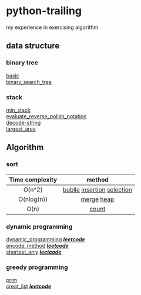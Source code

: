 # python-trailing
my experience in exercising algorithm
## data structure   
### binary tree
[basic](data_structure/binary_tree/basic_binary_tree.py)     
[binary_search_tree](data_structure/binary_tree/binary_search_tree.py)   
### stack
[min_stack](data_structure/stack/min_stack.py)     
[evaluate_reverse_polish_notation](data_structure/stack/evaluate_reverse_polish_notation.py)    
[decode-string](data_structure/stack/decode-string.py)        
[largest_area](data_structure/stack/largest_area.py)       
## Algorithm    
### sort       
| Time complexity | method |
| :--------------:| :----: |  
| O(n^2)          | [bublle](algorithm/bubble_sort.py)   [insertion](algorithm/Insertion_sort.py)  [selection](algorithm/Selection_sort.py)|
| O(nlog(n))      | [merge](algorithm/Merge_sort.py) [heap](algorithm/Heap_sort.py) |
| O(n)            | [count](algorithm/Counting_sort.py) |      
### dynamic programming     
[dynamic_programming](algorithm/dynamic_programming.py)     ***[leetcode](https://leetcode-cn.com/problems/minimum-number-of-days-to-eat-n-oranges/)***         
[encode_method](classic/encode_method.py)   ***[leetcode](https://leetcode-cn.com/problems/decode-ways/)***    
[shortest_arry](classic/lmin.py)   ***[leetcode](https://leetcode-cn.com/problems/shortest-subarray-with-sum-at-least-k/)***     
### greedy programming     
[prim](algorithm/prim_greedy.py)     
[creat_list](classic/creat_list.py)   ***[leetcode](https://leetcode-cn.com/problems/construct-target-array-with-multiple-sums/)*** 